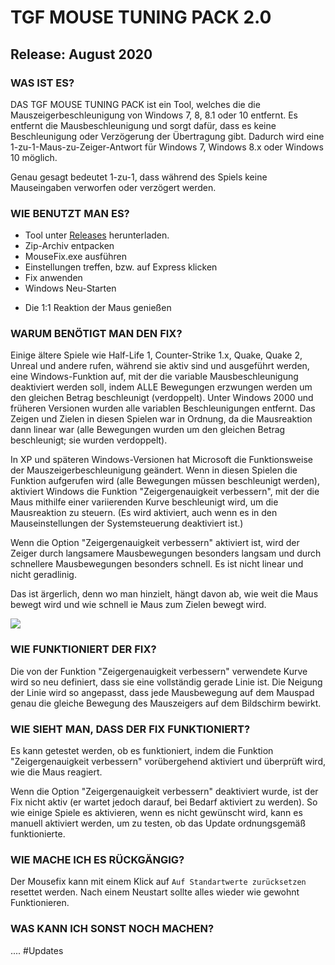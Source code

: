 # TGF MOUSE TUNING PACK 2.0

## Release: August 2020

### WAS IST ES?

DAS TGF MOUSE TUNING PACK ist ein Tool, welches die die Mauszeigerbeschleunigung von Windows 7, 8, 8.1 oder 10 entfernt.
Es entfernt die Mausbeschleunigung und sorgt dafür, dass es keine Beschleunigung oder Verzögerung der Übertragung gibt.
Dadurch wird eine 1-zu-1-Maus-zu-Zeiger-Antwort für Windows 7, Windows 8.x oder Windows 10 möglich.

Genau gesagt bedeutet 1-zu-1, dass während des Spiels keine Mauseingaben verworfen oder verzögert werden.

### WIE BENUTZT MAN ES?

* Tool unter [Releases](https://github.com/MinersWin/TGF-MOUSE-TUNING-PACK-2.0/releases) herunterladen.
* Zip-Archiv entpacken
* MouseFix.exe ausführen
* Einstellungen treffen, bzw. auf Express klicken
* Fix anwenden
* Windows Neu-Starten

- Die 1:1 Reaktion der Maus genießen

### WARUM BENÖTIGT MAN DEN FIX?

Einige ältere Spiele wie Half-Life 1, Counter-Strike 1.x, Quake, Quake 2, Unreal und andere rufen, während sie aktiv sind und ausgeführt werden, eine Windows-Funktion auf, mit der die variable Mausbeschleunigung deaktiviert werden soll, indem ALLE Bewegungen erzwungen werden um den gleichen Betrag beschleunigt (verdoppelt).
Unter Windows 2000 und früheren Versionen wurden alle variablen Beschleunigungen entfernt.
Das Zeigen und Zielen in diesen Spielen war in Ordnung, da die Mausreaktion dann linear war (alle Bewegungen wurden um den gleichen Betrag beschleunigt; sie wurden verdoppelt).

In XP und späteren Windows-Versionen hat Microsoft die Funktionsweise der Mauszeigerbeschleunigung geändert.
Wenn in diesen Spielen die Funktion aufgerufen wird (alle Bewegungen müssen beschleunigt werden), aktiviert Windows die Funktion "Zeigergenauigkeit verbessern", mit der die Maus mithilfe einer variierenden Kurve beschleunigt wird, um die Mausreaktion zu steuern. (Es wird aktiviert, auch wenn es in den Mauseinstellungen der Systemsteuerung deaktiviert ist.)

Wenn die Option "Zeigergenauigkeit verbessern" aktiviert ist, wird der Zeiger durch langsamere Mausbewegungen besonders langsam und durch schnellere Mausbewegungen besonders schnell. Es ist nicht linear und nicht geradlinig.

Das ist ärgerlich, denn wo man hinzielt, hängt davon ab, wie weit die Maus bewegt wird und wie schnell ie Maus zum Zielen bewegt wird.

![](https://intranet.minerswin.de/serveimage.png)

### WIE FUNKTIONIERT DER FIX?

Die von der Funktion "Zeigergenauigkeit verbessern" verwendete Kurve wird so neu definiert, dass sie eine vollständig gerade Linie ist. Die Neigung der Linie wird so angepasst, dass jede Mausbewegung auf dem Mauspad genau die gleiche Bewegung des Mauszeigers auf dem Bildschirm bewirkt.

### WIE SIEHT MAN, DASS DER FIX FUNKTIONIERT?

Es kann getestet werden, ob es funktioniert, indem die Funktion "Zeigergenauigkeit verbessern" vorübergehend aktiviert und überprüft wird, wie die Maus reagiert.

Wenn die Option "Zeigergenauigkeit verbessern" deaktiviert wurde, ist der Fix nicht aktiv (er wartet jedoch darauf, bei Bedarf aktiviert zu werden).
So wie einige Spiele es aktivieren, wenn es nicht gewünscht wird, kann es manuell aktiviert werden, um zu testen, ob das Update ordnungsgemäß funktionierte.

### WIE MACHE ICH ES RÜCKGÄNGIG?

Der Mousefix kann mit einem Klick auf ```Auf Standartwerte zurücksetzen``` resettet werden.
Nach einem Neustart sollte alles wieder wie gewohnt Funktionieren.

### WAS KANN ICH SONST NOCH MACHEN?

.... #Updates

